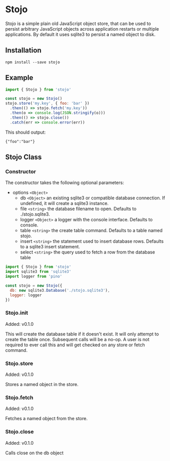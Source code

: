 # Stojo
Stojo is a simple plain old JavaScript object store, that can be used to persist arbitrary JavaScript objects across application restarts or multiple applications. By default it uses sqlite3 to persist a named object to disk.

## Installation
```shell
npm install --save stojo
```

## Example
```JavaScript
import { Stojo } from 'stojo'

const stojo = new Stojo()
stojo.store('my.key', { foo: 'bar' })
  .then(() => stojo.fetch('my.key'))
  .then(o => console.log(JSON.stringify(o)))
  .then(() => stojo.close())
  .catch(err => console.error(err))
```
This should output:
```shell
{"foo":"bar"}
```

## Stojo Class

### Constructor
The constructor takes the following optional parameters:

* options ```<Object>```
  * db ```<Object>``` an existing sqlite3 or compatible database connection. If undefined, it will create a sqlite3 instance.
  * file ```<string>``` the database filename to open. Defaults to ./stojo.sqlite3.
  * logger ```<Object>``` a logger with the console interface. Defaults to console.
  * table ```<string>``` the create table command. Defaults to a table named stojo.
  * insert ```<string>``` the statement used to insert database rows. Defaults to a sqlite3 insert statement.
  * select ```<string>``` the query used to fetch a row from the database table

```JavaScript
import { Stojo } from 'stojo'
import sqlite3 from 'sqlite3'
import logger from 'pino'

const stojo = new Stojo({
  db: new sqlite3.Database('./stojo.sqlite3'),
  logger: logger
})
```  

### Stojo.init
Added: v0.1.0

This will create the database table if it doesn't exist. It will only attempt to create the table once. Subsequent calls will be a no-op. A user is not required to ever call this and will get checked on any store or fetch command.

### Stojo.store
Added: v0.1.0

Stores a named object in the store.

### Stojo.fetch
Added: v0.1.0

Fetches a named object from the store.

### Stojo.close
Added: v0.1.0

Calls close on the db object
